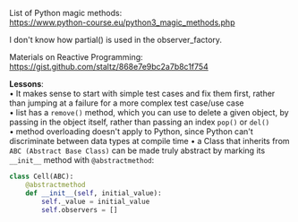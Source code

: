 List of Python magic methods:  
https://www.python-course.eu/python3_magic_methods.php

I don't know how partial() is used in the observer_factory.

Materials on Reactive Programming:  
https://gist.github.com/staltz/868e7e9bc2a7b8c1f754

**Lessons**:  
• It makes sense to start with simple test cases and fix them first, rather than jumping at a failure for a more complex test case/use case  
• list has a `remove()` method, which you can use to delete a given object, by passing in the object itself, rather than passing an index `pop()` or `del()`  
• method overloading doesn't apply to Python, since Python can't discriminate between data types at compile time
• a Class that inherits from `ABC (Abstract Base Class)` can be made truly abstract by marking its `__init__` method with `@abstractmethod`:

```python
class Cell(ABC):
    @abstractmethod
    def __init__(self, initial_value):
        self._value = initial_value
        self.observers = []
```
